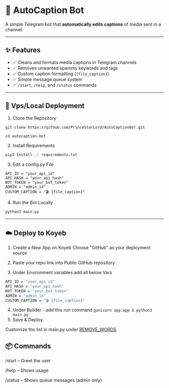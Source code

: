 # 🤖 AutoCaption Bot

A simple Telegram bot that **automatically edits captions** of media sent in a channel.

---

## ✨ Features

- ✅ Cleans and formats media captions in Telegram channels  
- ✅ Removes unwanted spammy keywords and tags  
- ✅ Custom caption formatting (`{file_caption}`)  
- ✅ Simple message queue system  
- ✅ `/start`, `/help`, and `/status` commands  

---

## 🚀 Vps/Local Deployment

1. Clone the Repository

```bash
git clone https://github.com/PrinceStarLord/AutoCaptionBot.git
```
```
cd autocaption-bot
```
2. Install Requirements
```bash
pip3 install -r requirements.txt
```
3. Edit a config.py File
```
API_ID = "your_api_id"
API_HASH = "your_api_hash"
BOT_TOKEN = "your_bot_token"
ADMIN = "admin_id"
CUSTOM_CAPTION = "🎬 {file_caption}"
```

4. Run the Bot Locally
```bash
python3 main.py
```
---
## ☁️ Deploy to Koyeb
1. Create a New App on Koyeb
Choose "GitHub" as your deployment source

2. Paste your repo link into Public GitHub repository
3. Under Environment variables add all below Vars
```bash
API_ID = "your_api_id"
API_HASH = "your_api_hash"
BOT_TOKEN = "your_bot_token"
ADMIN = "admin_id"
CUSTOM_CAPTION = "🎬 {file_caption}"
```
4. Under Builder - add this run command ```gunicorn app:app & python3 main.py```
5. Save & Deploy.

Customize the list in main.py under <a href="#main.py#L11">REMOVE_WORDS</a>.

## 📦 Commands
/start – Greet the user

/help – Shows usage

/status – Shows queue messages (admin only)
